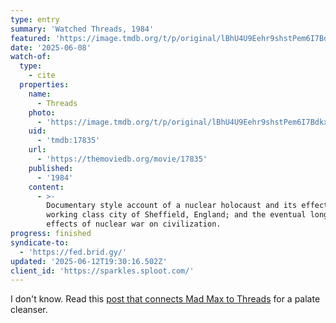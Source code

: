 ```yaml
---
type: entry
summary: 'Watched Threads, 1984'
featured: 'https://image.tmdb.org/t/p/original/lBhU4U9Eehr9shstPem6I7BdkxK.jpg'
date: '2025-06-08'
watch-of:
  type:
    - cite
  properties:
    name:
      - Threads
    photo:
      - 'https://image.tmdb.org/t/p/original/lBhU4U9Eehr9shstPem6I7BdkxK.jpg'
    uid:
      - 'tmdb:17835'
    url:
      - 'https://themoviedb.org/movie/17835'
    published:
      - '1984'
    content:
      - >-
        Documentary style account of a nuclear holocaust and its effect on the
        working class city of Sheffield, England; and the eventual long run
        effects of nuclear war on civilization.
progress: finished
syndicate-to:
  - 'https://fed.brid.gy/'
updated: '2025-06-12T19:30:16.502Z'
client_id: 'https://sparkles.sploot.com/'
---
```

I don't know. Read this [post that connects Mad Max to Threads](https://www.perisphere.org/2025/06/01/the-real-sequel-to-mad-max-how-to-explain-the-apocalypse-in-the-road-warrior-by-watching-threads/) for a palate cleanser.
